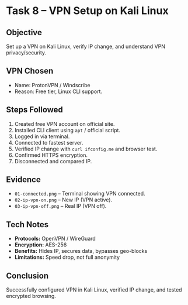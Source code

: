 # Task 8 – VPN Setup on Kali Linux

## Objective
Set up a VPN on Kali Linux, verify IP change, and understand VPN privacy/security.

## VPN Chosen
- Name: ProtonVPN / Windscribe
- Reason: Free tier, Linux CLI support.

## Steps Followed
1. Created free VPN account on official site.
2. Installed CLI client using `apt` / official script.
3. Logged in via terminal.
4. Connected to fastest server.
5. Verified IP change with `curl ifconfig.me` and browser test.
6. Confirmed HTTPS encryption.
7. Disconnected and compared IP.

## Evidence
- `01-connected.png` – Terminal showing VPN connected.
- `02-ip-vpn-on.png` – New IP (VPN active).
- `03-ip-vpn-off.png` – Real IP (VPN off).

## Tech Notes
- **Protocols:** OpenVPN / WireGuard
- **Encryption:** AES-256
- **Benefits:** Hides IP, secures data, bypasses geo-blocks
- **Limitations:** Speed drop, not full anonymity

## Conclusion
Successfully configured VPN in Kali Linux, verified IP change, and tested encrypted browsing.
